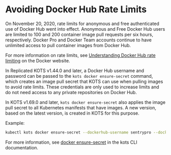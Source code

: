 # Avoiding Docker Hub Rate Limits

On November 20, 2020, rate limits for anonymous and free authenticated use of Docker Hub went into effect.
Anonymous and Free Docker Hub users are limited to 100 and 200 container image pull requests per six hours, respectively.
Docker Pro and Docker Team accounts continue to have unlimited access to pull container images from Docker Hub.

For more information on rate limits, see [Understanding Docker Hub rate limiting](https://www.docker.com/increase-rate-limits) on the Docker website.

In Replicated KOTS v1.44.0 and later, a Docker Hub username and password can be passed to the `kots docker ensure-secret` command, which creates an image pull secret that KOTS can use when pulling images to avoid rate limits.
These credentials are only used to increase limits and do not need access to any private repositories on Docker Hub.

In KOTS v1.69.0 and later, `kots docker ensure-secret` also applies the image pull secret to all Kubernetes manifests that have images. A new version, based on the latest version, is created in KOTS for this purpose.

Example:

```bash
kubectl kots docker ensure-secret --dockerhub-username sentrypro --dockerhub-password password --namespace sentry-pro
```

For more information, see [docker ensure-secret](/reference/kots-cli-docker-ensure-secret) in the kots CLI documentation.

